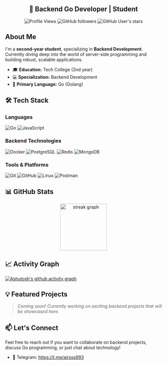 <div align="center">
  <h2>🚀 Backend Go Developer | Student</h2>

![Profile Views](https://komarev.com/ghpvc/?username=airsss993&style=for-the-badge&color=brightgreen)
![GitHub followers](https://img.shields.io/github/followers/airsss993?style=for-the-badge&color=blue)
![GitHub User's stars](https://img.shields.io/github/stars/airsss993?style=for-the-badge&color=yellow)
</div>

## About Me

I'm a **second-year student**, specializing in **Backend Development**. Currently diving deep into the world of server-side programming and building robust, scalable applications.

- 🎓 **Education:** Tech College (2nd year)
- 💻 **Specialization:** Backend Development
- 🚀 **Primary Language:** Go (Golang)

## 🛠️ Tech Stack

### Languages
![Go](https://img.shields.io/badge/go-%2300ADD8.svg?style=for-the-badge&logo=go&logoColor=white)
![JavaScript](https://img.shields.io/badge/javascript-%23323330.svg?style=for-the-badge&logo=javascript&logoColor=%23F7DF1E)

### Backend Technologies
![Docker](https://img.shields.io/badge/docker-%230db7ed.svg?style=for-the-badge&logo=docker&logoColor=white)
![PostgreSQL](https://img.shields.io/badge/postgres-%23316192.svg?style=for-the-badge&logo=postgresql&logoColor=white)
![Redis](https://img.shields.io/badge/redis-%23DD0031.svg?style=for-the-badge&logo=redis&logoColor=white)
![MongoDB](https://img.shields.io/badge/MongoDB-%234ea94b.svg?style=for-the-badge&logo=mongodb&logoColor=white)

### Tools & Platforms
![Git](https://img.shields.io/badge/git-%23F05033.svg?style=for-the-badge&logo=git&logoColor=white)
![GitHub](https://img.shields.io/badge/github-%23121011.svg?style=for-the-badge&logo=github&logoColor=white)
![Linux](https://img.shields.io/badge/Linux-FCC624?style=for-the-badge&logo=linux&logoColor=black)
![Postman](https://img.shields.io/badge/Postman-FF6C37?style=for-the-badge&logo=postman&logoColor=white)



## 📊 GitHub Stats

<div align="center">
  <img src="https://streak-stats.demolab.com?user=airsss993&locale=en&mode=daily&theme=dracula&hide_border=false&border_radius=5" height="150" alt="streak graph" />
</div>

## 📈 Activity Graph
[![Ashutosh's github activity graph](https://github-readme-activity-graph.vercel.app/graph?username=airsss993&bg_color=0d1117&color=5bcdec&line=5bcdec&point=ffffff&area=true&hide_border=true)](https://github.com/ashutosh00710/github-readme-activity-graph)

## 💡 Featured Projects

> *Coming soon! Currently working on exciting backend projects that will be showcased here.*

## 📫 Let's Connect

Feel free to reach out if you want to collaborate on backend projects, discuss Go programming, or just chat about technology!

- 💬 Telegram: https://t.me/airsss993
